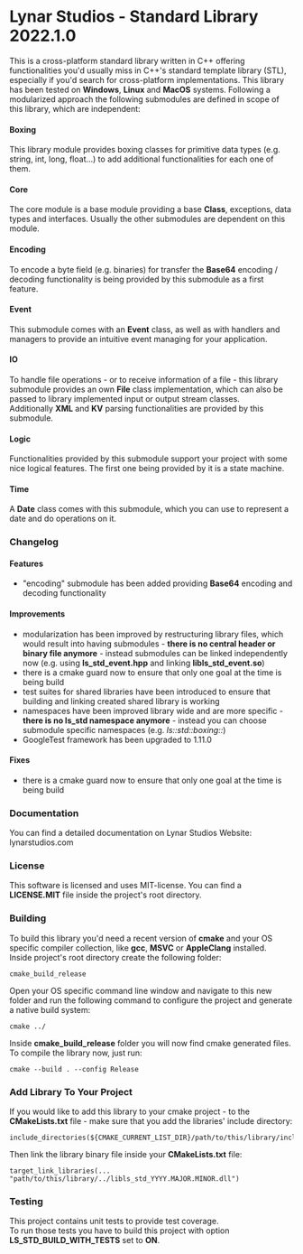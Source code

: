 # Lynar Studios - Standard Library 2022.1.0 #

This is a cross-platform standard library written in C++ offering functionalities you'd usually miss in C++'s standard template library (STL), especially if you'd search for cross-platform implementations. This library has been tested on __Windows__, __Linux__ and __MacOS__ systems.
Following a modularized approach the following submodules are defined in scope of this library, which are independent:
 
#### Boxing ####

This library module provides boxing classes for primitive data types (e.g. string, int, long, float...) to add additional functionalities for each one of them.

#### Core ####

The core module is a base module providing a base __Class__, exceptions, data types and interfaces. Usually the other submodules are dependent on this module. 

#### Encoding ####

To encode a byte field (e.g. binaries) for transfer the __Base64__ encoding / decoding functionality is being provided by this submodule as a first feature.

#### Event ####

This submodule comes with an __Event__ class, as well as with handlers and managers to provide an intuitive event managing for your application.

#### IO ####

To handle file operations - or to receive information of a file - this library submodule provides an own __File__ class implementation, which can also be passed to library implemented input or output stream classes.  
Additionally __XML__ and __KV__ parsing functionalities are provided by this submodule.

#### Logic ####

Functionalities provided by this submodule support your project with some nice logical features. The first one being provided by it is a state machine.

#### Time ####

A __Date__ class comes with this submodule, which you can use to represent a date and do operations on it. 

### Changelog ###

#### Features ####

- "encoding" submodule has been added providing __Base64__ encoding and decoding functionality

#### Improvements ####

- modularization has been improved by restructuring library files, which would result into having submodules - __there is no central header or binary file anymore__ - instead submodules can be linked independently now (e.g. using __ls_std_event.hpp__ and linking __libls_std_event.so__)
- there is a cmake guard now to ensure that only one goal at the time is being build
- test suites for shared libraries have been introduced to ensure that building and linking created shared library is working
- namespaces have been improved library wide and are more specific - __there is no ls\_std namespace anymore__ - instead you can choose submodule specific namespaces (e.g. _ls::std::boxing::_)
- GoogleTest framework has been upgraded to 1.11.0

#### Fixes ####

- there is a cmake guard now to ensure that only one goal at the time is being build

### Documentation ###

You can find a detailed documentation on Lynar Studios Website: lynarstudios.com

### License ###

This software is licensed and uses MIT-license. You can find a __LICENSE.MIT__ file inside the project's root directory.

### Building ###

To build this library you'd need a recent version of __cmake__ and your OS specific compiler collection, like __gcc__, __MSVC__ or __AppleClang__ installed.  
Inside project's root directory create the following folder:

```
cmake_build_release
```

Open your OS specific command line window and navigate to this new folder and run the following command to configure the project and generate a native build system:  

```
cmake ../
```

Inside __cmake_build_release__ folder you will now find cmake generated files. To compile the library now, just run:   

```
cmake --build . --config Release
```

### Add Library To Your Project ###

If you would like to add this library to your cmake project - to the __CMakeLists.txt__ file - make sure that you add the libraries' include directory:

```
include_directories(${CMAKE_CURRENT_LIST_DIR}/path/to/this/library/include)
```

Then link the library binary file inside your __CMakeLists.txt__ file:

```
target_link_libraries(... "path/to/this/library/../libls_std_YYYY.MAJOR.MINOR.dll")
```

### Testing ###

This project contains unit tests to provide test coverage.  
To run those tests you have to build this project with option __LS_STD_BUILD_WITH_TESTS__ set to __ON__.
